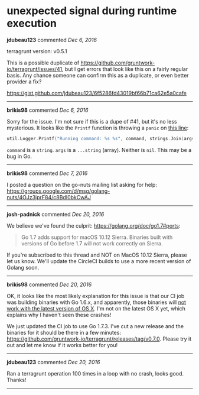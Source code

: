 # unexpected signal during runtime execution

**jdubeau123** commented *Dec 6, 2016*

terragrunt version: v0.5.1

This is a possible duplicate of https://github.com/gruntwork-io/terragrunt/issues/41, but I get errors that look like this on a fairly regular basis.  Any chance someone can confirm this as a duplicate, or even better provider a fix?

https://gist.github.com/jdubeau123/6f5286fd43019bf66b71ca62e5a0cafe
<br />
***


**brikis98** commented *Dec 6, 2016*

Sorry for the issue. I'm not sure if this is a dupe of #41, but it's no less mysterious. It looks like the `Printf` function is throwing a `panic` on [this line](https://github.com/gruntwork-io/terragrunt/blob/v0.5.1/shell/run_shell_cmd.go#L14):

```go
util.Logger.Printf("Running command: %s %s", command, strings.Join(args, " "))
```

`command` is a `string`. `args` is a `...string` (array). Neither is `nil`. This may be a bug in Go.


***

**brikis98** commented *Dec 7, 2016*

I posted a question on the go-nuts mailing list asking for help: https://groups.google.com/d/msg/golang-nuts/4OJz3jprF84/c8BdI0bkCwAJ
***

**josh-padnick** commented *Dec 20, 2016*

We believe we've found the culprit: https://golang.org/doc/go1.7#ports:

> Go 1.7 adds support for macOS 10.12 Sierra. Binaries built with versions of Go before 1.7 will not work correctly on Sierra.

If you're subscribed to this thread and NOT on MacOS 10.12 Sierra, please let us know. We'll update the CircleCI builds to use a more recent version of Golang soon.


***

**brikis98** commented *Dec 20, 2016*

OK, it looks like the most likely explanation for this issue is that our CI job was building binaries with Go 1.6.x, and apparently, those binaries will [not work with the latest version of OS X](https://golang.org/doc/go1.7#ports). I'm not on the latest OS X yet, which explains why I haven't seen these crashes!

We just updated the CI job to use Go 1.7.3. I've cut a new release and the binaries for it should be there in a few minutes: https://github.com/gruntwork-io/terragrunt/releases/tag/v0.7.0. Please try it out and let me know if it works better for you!
***

**jdubeau123** commented *Dec 20, 2016*

Ran a terragrunt operation 100 times in a loop with no crash, looks good.  Thanks!
***

